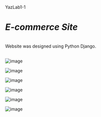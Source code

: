 YazLab1-1
# *E-commerce Site*
</br>
Website was designed using Python Django.
</br>
</br>

![image](https://github.com/ilaydax/E-commerceSite/assets/93269919/501d9df8-a884-41ae-90f2-65e305b3ec7f)

![image](https://github.com/ilaydax/E-commerceSite/assets/93269919/1432f752-a1ae-4d97-aec2-56c4fecfa0b2)

![image](https://github.com/ilaydax/E-commerceSite/assets/93269919/7ee33e86-82d1-489e-ab36-85ab4f09412d)

![image](https://github.com/ilaydax/E-commerceSite/assets/93269919/80c57984-938b-4711-8c01-983cd8b5531a)

![image](https://github.com/ilaydax/E-commerceSite/assets/93269919/6aad13f0-e406-4607-badc-7e0f4458f5d5)

![image](https://github.com/ilaydax/E-commerceSite/assets/93269919/f19c4800-a685-4a50-b0e0-959f547b71de)


